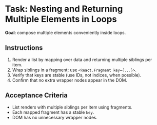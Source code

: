 # Task: Nesting and Returning Multiple Elements in Loops


**Goal**: compose multiple elements conveniently inside loops.


## Instructions
1. Render a list by mapping over data and returning multiple siblings per item.
2. Wrap siblings in a fragment; use `<React.Fragment key={...}>`.
3. Verify that keys are stable (use IDs, not indices, when possible).
4. Confirm that no extra wrapper nodes appear in the DOM.


## Acceptance Criteria
- List renders with multiple siblings per item using fragments.
- Each mapped fragment has a stable `key`.
- DOM has no unnecessary wrapper nodes.